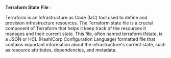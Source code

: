 𝐓𝐞𝐫𝐫𝐚𝐟𝐨𝐫𝐦 𝐒𝐭𝐚𝐭𝐞 𝐅𝐢𝐥𝐞 :

Terraform is an Infrastructure as Code (IaC) tool used to define and provision infrastructure resources. The Terraform state file is a crucial component of Terraform that helps it keep track of the resources it manages and their current state. This file, often named terraform.tfstate, is a JSON or HCL (HashiCorp Configuration Language) formatted file that contains important information about the infrastructure's current state, such as resource attributes, dependencies, and metadata.
